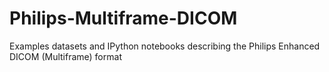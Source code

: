 Philips-Multiframe-DICOM
========================

Examples datasets and IPython notebooks describing the Philips Enhanced DICOM (Multiframe) format
